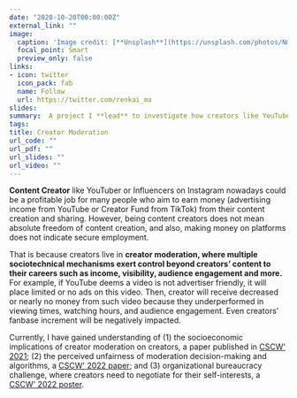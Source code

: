 ```yaml
---
date: "2020-10-20T00:00:00Z"
external_link: ""
image:
  caption: 'Image credit: [**Unsplash**](https://unsplash.com/photos/NmGzVG5Wsg8)'
  focal_point: Smart
  preview_only: false
links:
- icon: twitter
  icon_pack: fab
  name: Follow
  url: https://twitter.com/renkai_ma
slides: 
summary:  A project I **lead** to investigate how creators like YouTubers, while performing profitable content creation on YouTube, experience algorithmic creator moderation and handle various algorithmic impacts.
tags:
title: Creator Moderation
url_code: ""
url_pdf: ""
url_slides: ""
url_video: ""
---
```

**Content Creator** like YouTuber or Influencers on Instagram nowadays could be a profitable job for many people who aim to earn money (advertising income from YouTube or Creator Fund from TikTok) from their content creation and sharing. However, being content creators does not mean absolute freedom of content creation, and also, making money on platforms does not indicate secure employment. 

That is because creators live in **creator moderation, where multiple sociotechnical mechanisms exert control beyond creators’ content to their careers such as income, visibility, audience engagement and more.** For example, if YouTube deems a video is not advertiser friendly, it will place limited or no ads on this video. Then, creator will receive decreased or nearly no money from such video because they underperformed in viewing times, watching hours, and audience engagement. Even creators’ fanbase increment will be negatively impacted.   

Currently, I have gained understanding of (1) the socioeconomic implications of creator moderation on creators, a paper published in [CSCW' 2021](https://dl.acm.org/doi/10.1145/3479573); (2) the perceived unfairness of moderation decision-making and algorithms, a [CSCW' 2022 paper](https://dl.acm.org/doi/10.1145/3555150); and (3) organizational bureaucracy challenge, where creators need to negotiate for their self-interests, a [CSCW' 2022 poster](https://dl.acm.org/doi/10.1145/3500868.3559445). 

